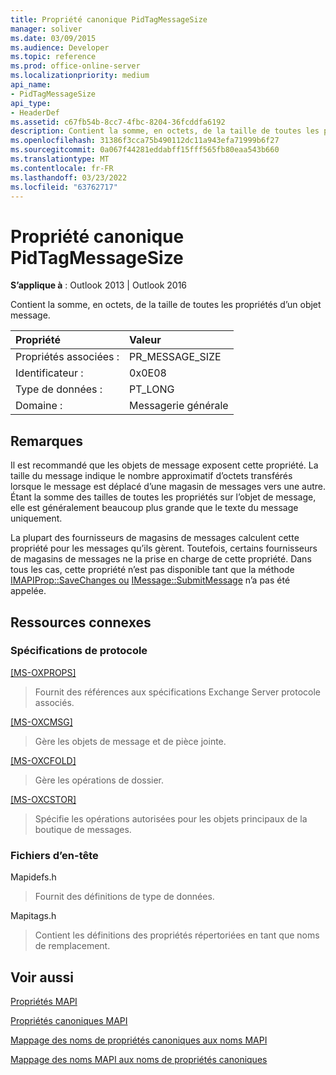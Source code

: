 ```yaml
---
title: Propriété canonique PidTagMessageSize
manager: soliver
ms.date: 03/09/2015
ms.audience: Developer
ms.topic: reference
ms.prod: office-online-server
ms.localizationpriority: medium
api_name:
- PidTagMessageSize
api_type:
- HeaderDef
ms.assetid: c67fb54b-8cc7-4fbc-8204-36fcddfa6192
description: Contient la somme, en octets, de la taille de toutes les propriétés d’un objet message. La taille indique le nombre d’octets transférés lors du transfert du message.
ms.openlocfilehash: 31386f3cca75b490112dc11a943efa71999b6f27
ms.sourcegitcommit: 0a067f44281eddabff15fff565fb80eaa543b660
ms.translationtype: MT
ms.contentlocale: fr-FR
ms.lasthandoff: 03/23/2022
ms.locfileid: "63762717"
---
```

# <a name="pidtagmessagesize-canonical-property"></a>Propriété canonique PidTagMessageSize

  
  
**S’applique à** : Outlook 2013 | Outlook 2016 
  
Contient la somme, en octets, de la taille de toutes les propriétés d’un objet message. 
  
|Propriété |Valeur |
|:-----|:-----|
|Propriétés associées :  <br/> |PR_MESSAGE_SIZE  <br/> |
|Identificateur :  <br/> |0x0E08  <br/> |
|Type de données :  <br/> |PT_LONG  <br/> |
|Domaine :  <br/> |Messagerie générale  <br/> |
   
## <a name="remarks"></a>Remarques

Il est recommandé que les objets de message exposent cette propriété. La taille du message indique le nombre approximatif d’octets transférés lorsque le message est déplacé d’une magasin de messages vers une autre. Étant la somme des tailles de toutes les propriétés sur l’objet de message, elle est généralement beaucoup plus grande que le texte du message uniquement. 
  
La plupart des fournisseurs de magasins de messages calculent cette propriété pour les messages qu’ils gèrent. Toutefois, certains fournisseurs de magasins de messages ne la prise en charge de cette propriété. Dans tous les cas, cette propriété n’est pas disponible tant que la méthode [IMAPIProp::SaveChanges ou](imapiprop-savechanges.md) [IMessage::SubmitMessage](imessage-submitmessage.md) n’a pas été appelée. 
  
## <a name="related-resources"></a>Ressources connexes

### <a name="protocol-specifications"></a>Spécifications de protocole

[[MS-OXPROPS]](https://msdn.microsoft.com/library/f6ab1613-aefe-447d-a49c-18217230b148%28Office.15%29.aspx)
  
> Fournit des références aux spécifications Exchange Server protocole associés.
    
[[MS-OXCMSG]](https://msdn.microsoft.com/library/7fd7ec40-deec-4c06-9493-1bc06b349682%28Office.15%29.aspx)
  
> Gère les objets de message et de pièce jointe.
    
[[MS-OXCFOLD]](https://msdn.microsoft.com/library/c0f31b95-c07f-486c-98d9-535ed9705fbf%28Office.15%29.aspx)
  
> Gère les opérations de dossier.
    
[[MS-OXCSTOR]](https://msdn.microsoft.com/library/d42ed1e0-3e77-4264-bd59-7afc583510e2%28Office.15%29.aspx)
  
> Spécifie les opérations autorisées pour les objets principaux de la boutique de messages.
    
### <a name="header-files"></a>Fichiers d’en-tête

Mapidefs.h
  
> Fournit des définitions de type de données.
    
Mapitags.h
  
> Contient les définitions des propriétés répertoriées en tant que noms de remplacement.
    
## <a name="see-also"></a>Voir aussi



[Propriétés MAPI](mapi-properties.md)
  
[Propriétés canoniques MAPI](mapi-canonical-properties.md)
  
[Mappage des noms de propriétés canoniques aux noms MAPI](mapping-canonical-property-names-to-mapi-names.md)
  
[Mappage des noms MAPI aux noms de propriétés canoniques](mapping-mapi-names-to-canonical-property-names.md)

